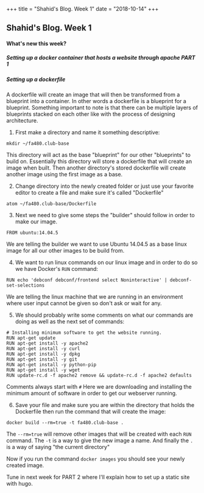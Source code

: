 +++ title = "Shahid's Blog. Week 1" date = "2018-10-14" +++
## Shahid's Blog. Week 1
#### What's new this week?

##### Setting up a docker container that hosts a website through apache PART 1
##### Setting up a dockerfile
A dockerfile will create an image that will then be transformed from a blueprint into a container. In other words a dockerfile is a blueprint for a blueprint. Something important to note is that there can be multiple layers of blueprints stacked on each other like with the process of designing architecture.

1. First make a directory and name it something descriptive:
  ```
  mkdir ~/fa480.club-base
  ```

  This directory will act as the base "blueprint" for our other "blueprints" to build on.
  Essentially this directory will store a dockerfile that will create an image when built. Then another directory's stored dockerfile will create another image using the first image as a base.

2. Change directory into the newly created folder or just use your favorite editor to create a file and make sure it's called "Dockerfile"
  ```
  atom ~/fa480.club-base/Dockerfile
  ```

3. Next we need to give some steps the "builder" should follow in order to make our image.
  ```
  FROM ubuntu:14.04.5
  ```
  We are telling the builder we want to use Ubuntu 14.04.5 as a base linux image for all our other images to be build from.

4. We want to run linux commands on our linux image and in order to do so we have Docker's ```RUN``` command:
  ```
  RUN echo 'debconf debconf/frontend select Noninteractive' | debconf-set-selections
  ```
  We are telling the linux machine that we are running in an environment where user input cannot be given so don't ask or wait for any.

5. We should probably write some comments on what our commands are doing as well as the next set of commands:
  ```
  # Installing minimum software to get the website running.
  RUN apt-get update
  RUN apt-get install -y apache2
  RUN apt-get install -y curl
  RUN apt-get install -y dpkg
  RUN apt-get install -y git
  RUN apt-get install -y python-pip
  RUN apt-get install -y wget
  RUN update-rc.d -f apache2 remove && update-rc.d -f apache2 defaults
  ```

  Comments always start with ```#```
  Here we are downloading and installing the minimum amount of software in order to get our webserver running.

6. Save your file and make sure you are within the directory that holds the Dockerfile then run the command that will create the image:
  ```
  docker build --rm=true -t fa480.club-base .
  ```

  The ```--rm=true``` will remove other images that will be created with each ```RUN``` command.
  The ```-t``` is a way to give the new image a name.
  And finally the ```.``` is a way of saying "the current directory"

Now if you run the command ```docker images``` you should see your newly created image.

Tune in next week for PART 2 where I'll explain how to set up a static site with hugo.
